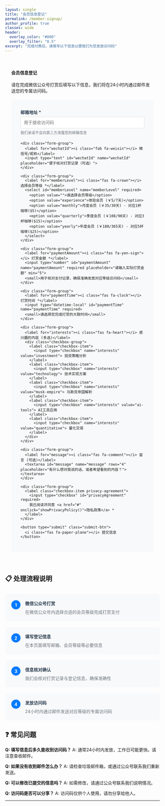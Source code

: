 ```yaml
---
layout: single
title: "会员信息登记"
permalink: /member-signup/
author_profile: true
classes: wide
header:
  overlay_color: "#000"
  overlay_filter: "0.5"
excerpt: "完成付费后，请填写以下信息以便我们为您发放访问码"
---
```


<div class="signup-container">
  <div class="notice--info">
    <h4><i class="fas fa-user-plus"></i> 会员信息登记</h4>
    <p>请在完成微信公众号打赏后填写以下信息，我们将在24小时内通过邮件发送您的专属访问码。</p>
  </div>

  <form id="memberSignupForm" class="signup-form">
    <div class="form-group">
      <label for="email"><i class="fas fa-envelope"></i> 邮箱地址 *</label>
      <input type="email" id="email" name="email" required placeholder="用于接收访问码">
      <small>我们承诺不会向第三方泄露您的邮箱信息</small>
    </div>

    <div class="form-group">
      <label for="wechatId"><i class="fab fa-weixin"></i> 微信号/昵称</label>
      <input type="text" id="wechatId" name="wechatId" placeholder="便于核对打赏记录（可选）">
    </div>

    <div class="form-group">
      <label for="memberLevel"><i class="fas fa-crown"></i> 选择会员等级 *</label>
      <select id="memberLevel" name="memberLevel" required>
        <option value="">请选择会员等级</option>
        <option value="experience">体验会员 (￥5/7天)</option>
        <option value="monthly">月度会员 (￥35/30天) - 对应1杯咖啡($5)</option>
        <option value="quarterly">季度会员 (￥108/90天) - 对应3杯咖啡($15)</option>
        <option value="yearly">年度会员 (￥180/365天) - 对应5杯咖啡($25)</option>
      </select>
    </div>

    <div class="form-group">
      <label for="paymentAmount"><i class="fas fa-yen-sign"></i> 打赏金额 *</label>
      <input type="number" id="paymentAmount" name="paymentAmount" required placeholder="请输入实际打赏金额" min="5">
      <small>用于核对支付记录，确保准确发放对应等级访问码</small>
    </div>

    <div class="form-group">
      <label for="paymentTime"><i class="fas fa-clock"></i> 打赏时间 *</label>
      <input type="datetime-local" id="paymentTime" name="paymentTime" required>
      <small>请选择您完成打赏的大致时间</small>
    </div>

    <div class="form-group">
      <label for="interests"><i class="fas fa-heart"></i> 感兴趣的内容 (多选)</label>
      <div class="checkbox-group">
        <label class="checkbox-item">
          <input type="checkbox" name="interests" value="investment"> 投资策略分析
        </label>
        <label class="checkbox-item">
          <input type="checkbox" name="interests" value="technology"> 技术实现方案
        </label>
        <label class="checkbox-item">
          <input type="checkbox" name="interests" value="musk-empire"> 马斯克帝国解析
        </label>
        <label class="checkbox-item">
          <input type="checkbox" name="interests" value="ai-tools"> AI工具应用
        </label>
        <label class="checkbox-item">
          <input type="checkbox" name="interests" value="quantitative"> 量化交易
        </label>
      </div>
    </div>

    <div class="form-group">
      <label for="message"><i class="fas fa-comment"></i> 留言 (可选)</label>
      <textarea id="message" name="message" rows="4" placeholder="有什么想对我说的话，或者希望看到的内容？"></textarea>
    </div>

    <div class="form-group">
      <label class="checkbox-item privacy-agreement">
        <input type="checkbox" id="privacyAgreement" required>
        我已阅读并同意 <a href="#" onclick="showPrivacyPolicy()">隐私政策</a> *
      </label>
    </div>

    <button type="submit" class="submit-btn">
      <i class="fas fa-paper-plane"></i> 提交信息
    </button>
  </form>

  <div id="submitMessage" class="submit-message" style="display: none;"></div>
</div>

## 📋 处理流程说明

<div class="process-steps">
  <div class="step">
    <div class="step-number">1</div>
    <div class="step-content">
      <h4>微信公众号打赏</h4>
      <p>在微信公众号内选择合适的会员等级完成打赏支付</p>
    </div>
  </div>

  <div class="step">
    <div class="step-number">2</div>
    <div class="step-content">
      <h4>填写登记信息</h4>
      <p>在本页面填写邮箱、会员等级等必要信息</p>
    </div>
  </div>

  <div class="step">
    <div class="step-number">3</div>
    <div class="step-content">
      <h4>信息核对确认</h4>
      <p>我们会核对打赏记录与登记信息，确保准确性</p>
    </div>
  </div>

  <div class="step">
    <div class="step-number">4</div>
    <div class="step-content">
      <h4>发放访问码</h4>
      <p>24小时内通过邮件发送对应等级的专属访问码</p>
    </div>
  </div>
</div>

## ❓ 常见问题

**Q: 填写信息后多久能收到访问码？**
A: 通常24小时内发放，工作日可能更快。请注意查收邮件。

**Q: 如果没有收到邮件怎么办？**
A: 请检查垃圾邮件箱，或通过公众号联系我们重新发送。

**Q: 可以修改已提交的信息吗？**
A: 如需修改，请通过公众号联系我们说明情况。

**Q: 访问码是否可以分享？**
A: 访问码仅供个人使用，请勿分享给他人。

---

<div id="privacyModal" class="modal" style="display: none;">
  <div class="modal-content">
    <span class="close" onclick="closePrivacyPolicy()">&times;</span>
    <h3>隐私政策</h3>
    <div class="privacy-content">
      <h4>信息收集</h4>
      <p>我们只收集必要的信息用于会员服务：</p>
      <ul>
        <li>邮箱地址：用于发送访问码和重要通知</li>
        <li>微信信息：用于核对支付记录</li>
        <li>兴趣偏好：用于优化内容推荐</li>
      </ul>
      
      <h4>信息使用</h4>
      <p>您的信息仅用于：</p>
      <ul>
        <li>会员身份验证和访问码发放</li>
        <li>内容推荐和服务改进</li>
        <li>重要通知和会员服务</li>
      </ul>
      
      <h4>信息保护</h4>
      <p>我们承诺：</p>
      <ul>
        <li>不会向任何第三方出售或泄露您的个人信息</li>
        <li>采用安全措施保护您的数据</li>
        <li>您可随时要求删除您的个人信息</li>
      </ul>
    </div>
  </div>
</div>

<script>
document.getElementById('memberSignupForm').addEventListener('submit', function(e) {
    e.preventDefault();
    
    // 收集表单数据
    const formData = new FormData(this);
    const data = {};
    
    // 处理普通字段
    for (let [key, value] of formData.entries()) {
        if (key === 'interests') {
            if (!data.interests) data.interests = [];
            data.interests.push(value);
        } else {
            data[key] = value;
        }
    }
    
    // 验证必填字段
    if (!data.email || !data.memberLevel || !data.paymentAmount || !data.paymentTime) {
        showSubmitMessage('请填写所有必填字段', 'error');
        return;
    }
    
    // 验证邮箱格式
    const emailRegex = /^[^\s@]+@[^\s@]+\.[^\s@]+$/;
    if (!emailRegex.test(data.email)) {
        showSubmitMessage('请输入有效的邮箱地址', 'error');
        return;
    }
    
    // 验证金额与会员等级匹配
    const levelPrices = {
        'experience': 5,
        'monthly': 35,
        'quarterly': 108,
        'yearly': 180
    };
    
    if (parseInt(data.paymentAmount) < levelPrices[data.memberLevel]) {
        showSubmitMessage('打赏金额与选择的会员等级不匹配', 'error');
        return;
    }
    
    // 模拟提交处理
    showSubmitMessage('正在处理您的信息...', 'info');
    
    setTimeout(() => {
        // 这里应该连接到实际的后端处理
        console.log('会员登记信息:', data);
        
        // 保存到本地存储（实际应用中应发送到服务器）
        const timestamp = new Date().toISOString();
        const registrationData = {
            ...data,
            timestamp: timestamp,
            id: 'REG_' + Date.now()
        };
        
        // 模拟保存
        let registrations = JSON.parse(localStorage.getItem('memberRegistrations') || '[]');
        registrations.push(registrationData);
        localStorage.setItem('memberRegistrations', JSON.stringify(registrations));
        
        showSubmitMessage(
            '信息提交成功！我们将在24小时内核对您的支付记录并通过邮件发送访问码。请注意查收邮件。', 
            'success'
        );
        
        // 清空表单
        this.reset();
        
    }, 2000);
});

function showSubmitMessage(message, type) {
    const messageDiv = document.getElementById('submitMessage');
    messageDiv.style.display = 'block';
    messageDiv.className = `submit-message notice--${type}`;
    messageDiv.innerHTML = `<p>${message}</p>`;
    
    messageDiv.scrollIntoView({ behavior: 'smooth' });
}

function showPrivacyPolicy() {
    document.getElementById('privacyModal').style.display = 'block';
}

function closePrivacyPolicy() {
    document.getElementById('privacyModal').style.display = 'none';
}

// 点击模态框外部关闭
window.onclick = function(event) {
    const modal = document.getElementById('privacyModal');
    if (event.target == modal) {
        modal.style.display = 'none';
    }
}

// 根据会员等级自动设置建议金额
document.getElementById('memberLevel').addEventListener('change', function() {
    const paymentAmount = document.getElementById('paymentAmount');
    const levelPrices = {
        'experience': 5,
        'monthly': 35,
        'quarterly': 108,
        'yearly': 180
    };
    
    if (this.value && levelPrices[this.value]) {
        paymentAmount.value = levelPrices[this.value];
    }
});

// 设置默认时间为当前时间
document.addEventListener('DOMContentLoaded', function() {
    const now = new Date();
    const localDateTime = new Date(now.getTime() - now.getTimezoneOffset() * 60000)
        .toISOString()
        .slice(0, 16);
    document.getElementById('paymentTime').value = localDateTime;
});
</script>

<style>
.signup-container {
    max-width: 600px;
    margin: 0 auto;
    padding: 20px;
}

.signup-form {
    background: #f8f9fa;
    padding: 30px;
    border-radius: 8px;
    margin: 20px 0;
}

.form-group {
    margin-bottom: 20px;
}

.form-group label {
    display: block;
    margin-bottom: 5px;
    font-weight: bold;
    color: #2c3e50;
}

.form-group input,
.form-group select,
.form-group textarea {
    width: 100%;
    padding: 10px;
    border: 1px solid #ddd;
    border-radius: 4px;
    font-size: 14px;
    box-sizing: border-box;
}

.form-group small {
    display: block;
    margin-top: 5px;
    color: #6c757d;
    font-size: 12px;
}

.checkbox-group {
    display: grid;
    grid-template-columns: repeat(auto-fit, minmax(200px, 1fr));
    gap: 10px;
    margin-top: 10px;
}

.checkbox-item {
    display: flex;
    align-items: center;
    font-weight: normal !important;
    margin-bottom: 0 !important;
}

.checkbox-item input[type="checkbox"] {
    width: auto;
    margin-right: 8px;
}

.privacy-agreement {
    margin-top: 15px;
}

.submit-btn {
    background: #28a745;
    color: white;
    padding: 12px 30px;
    border: none;
    border-radius: 4px;
    font-size: 16px;
    cursor: pointer;
    width: 100%;
    transition: background-color 0.3s;
}

.submit-btn:hover {
    background: #218838;
}

.submit-message {
    margin-top: 20px;
    padding: 15px;
    border-radius: 4px;
}

.process-steps {
    display: grid;
    grid-template-columns: repeat(auto-fit, minmax(250px, 1fr));
    gap: 20px;
    margin: 30px 0;
}

.step {
    display: flex;
    align-items: flex-start;
    background: #f8f9fa;
    padding: 20px;
    border-radius: 8px;
}

.step-number {
    background: #007bff;
    color: white;
    width: 30px;
    height: 30px;
    border-radius: 50%;
    display: flex;
    align-items: center;
    justify-content: center;
    font-weight: bold;
    margin-right: 15px;
    flex-shrink: 0;
}

.step-content h4 {
    margin: 0 0 8px 0;
    color: #2c3e50;
}

.step-content p {
    margin: 0;
    color: #6c757d;
    font-size: 14px;
}

/* 模态框样式 */
.modal {
    position: fixed;
    z-index: 1000;
    left: 0;
    top: 0;
    width: 100%;
    height: 100%;
    background-color: rgba(0,0,0,0.5);
}

.modal-content {
    background-color: #fefefe;
    margin: 15% auto;
    padding: 20px;
    border: 1px solid #888;
    width: 80%;
    max-width: 600px;
    border-radius: 8px;
    position: relative;
}

.close {
    color: #aaa;
    float: right;
    font-size: 28px;
    font-weight: bold;
    position: absolute;
    right: 15px;
    top: 10px;
    cursor: pointer;
}

.close:hover {
    color: black;
}

.privacy-content h4 {
    color: #2c3e50;
    margin-top: 20px;
}

.privacy-content ul {
    margin-left: 20px;
}

@media (max-width: 768px) {
    .signup-container {
        padding: 10px;
    }
    
    .signup-form {
        padding: 20px;
    }
    
    .checkbox-group {
        grid-template-columns: 1fr;
    }
}
</style>